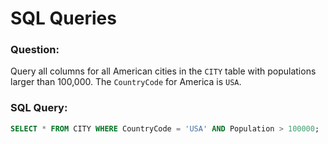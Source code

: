 # SQL Queries

### Question:
Query all columns for all American cities in the `CITY` table with populations larger than 100,000. The `CountryCode` for America is `USA`.

### SQL Query:
```sql
SELECT * FROM CITY WHERE CountryCode = 'USA' AND Population > 100000;
